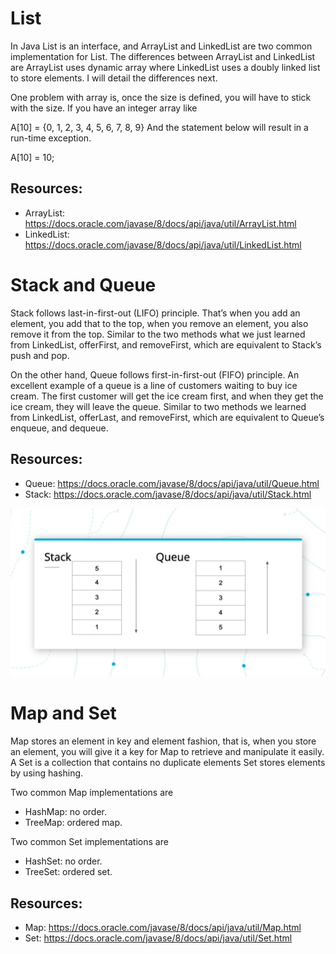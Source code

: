 # List
In Java List is an interface, and ArrayList and LinkedList are two common implementation for List. The differences between ArrayList and LinkedList 
are ArrayList uses dynamic array where LinkedList uses a doubly linked list to store elements. I will detail the differences next.

One problem with array is, once the size is defined, you will have to stick with the size. If you have an integer array like

A[10] = {0, 1, 2, 3, 4, 5, 6, 7, 8, 9} 
And the statement below will result in a run-time exception.

A[10] = 10;

## Resources:
* ArrayList: https://docs.oracle.com/javase/8/docs/api/java/util/ArrayList.html
* LinkedList: https://docs.oracle.com/javase/8/docs/api/java/util/LinkedList.html

# Stack and Queue
Stack follows last-in-first-out (LIFO) principle. That’s when you add an element, you add that to the top, when you remove an element, 
you also remove it from the top. Similar to the two methods what we just learned from LinkedList, offerFirst, and removeFirst, which are 
equivalent to Stack’s push and pop.

On the other hand, Queue follows first-in-first-out (FIFO) principle. An excellent example of a queue is a line of customers waiting to 
buy ice cream. The first customer will get the ice cream first, and when they get the ice cream, they will leave the queue. Similar to 
two methods we learned from LinkedList, offerLast, and removeFirst, which are equivalent to Queue’s enqueue, and dequeue.

## Resources:
* Queue: https://docs.oracle.com/javase/8/docs/api/java/util/Queue.html
* Stack: https://docs.oracle.com/javase/8/docs/api/java/util/Stack.html


<p align="center">
  <img src="https://github.com/iamAkolab/udacity_javadev_nanodegree/blob/main/part2_java_basics/StackAndQueue.png" title="Stack and Queue">
</p>


# Map and Set
Map stores an element in key and element fashion, that is, when you store an element, you will give it a key for Map to retrieve and manipulate it easily. 
A Set is a collection that contains no duplicate elements Set stores elements by using hashing.

Two common Map implementations are 
* HashMap: no order.
* TreeMap: ordered map.

Two common Set implementations are 
* HashSet: no order.
* TreeSet: ordered set.

## Resources:
* Map: https://docs.oracle.com/javase/8/docs/api/java/util/Map.html
* Set: https://docs.oracle.com/javase/8/docs/api/java/util/Set.html
